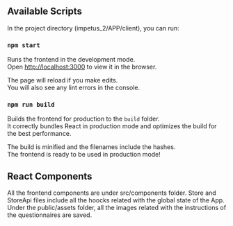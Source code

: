 
## Available Scripts

In the project directory (impetus_2/APP/client), you can run:

### `npm start`

Runs the frontend in the development mode.<br />
Open [http://localhost:3000](http://localhost:3000) to view it in the browser.

The page will reload if you make edits.<br />
You will also see any lint errors in the console.

### `npm run build`

Builds the frontend for production to the `build` folder.<br />
It correctly bundles React in production mode and optimizes the build for the best performance.

The build is minified and the filenames include the hashes.<br />
The frontend is ready to be used in production mode!

## React Components

All the frontend components are under src/components folder.
Store and StoreApi files include all the hoocks related with the global state of the App.
Under the public/assets folder, all the images related with the instructions of the questionnaires are saved.